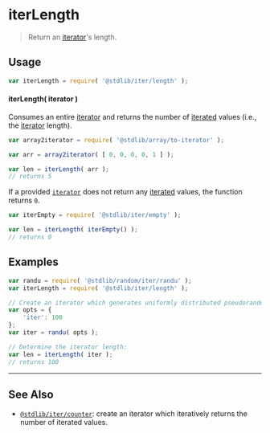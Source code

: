 <!--

@license Apache-2.0

Copyright (c) 2019 The Stdlib Authors.

Licensed under the Apache License, Version 2.0 (the "License");
you may not use this file except in compliance with the License.
You may obtain a copy of the License at

   http://www.apache.org/licenses/LICENSE-2.0

Unless required by applicable law or agreed to in writing, software
distributed under the License is distributed on an "AS IS" BASIS,
WITHOUT WARRANTIES OR CONDITIONS OF ANY KIND, either express or implied.
See the License for the specific language governing permissions and
limitations under the License.

-->

# iterLength

> Return an [iterator][mdn-iterator-protocol]'s length.

<!-- Section to include introductory text. Make sure to keep an empty line after the intro `section` element and another before the `/section` close. -->

<section class="intro">

</section>

<!-- /.intro -->

<!-- Package usage documentation. -->

<section class="usage">

## Usage

```javascript
var iterLength = require( '@stdlib/iter/length' );
```

#### iterLength( iterator )

Consumes an entire [iterator][mdn-iterator-protocol] and returns the number of [iterated][mdn-iterator-protocol] values (i.e., the [iterator][mdn-iterator-protocol] length).

```javascript
var array2iterator = require( '@stdlib/array/to-iterator' );

var arr = array2iterator( [ 0, 0, 0, 0, 1 ] );

var len = iterLength( arr );
// returns 5
```

If a provided [`iterator`][mdn-iterator-protocol] does not return any [iterated][mdn-iterator-protocol] values, the function returns `0`.

```javascript
var iterEmpty = require( '@stdlib/iter/empty' );

var len = iterLength( iterEmpty() );
// returns 0
```

</section>

<!-- /.usage -->

<!-- Package usage notes. Make sure to keep an empty line after the `section` element and another before the `/section` close. -->

<section class="notes">

</section>

<!-- /.notes -->

<!-- Package usage examples. -->

<section class="examples">

## Examples

<!-- eslint no-undef: "error" -->

```javascript
var randu = require( '@stdlib/random/iter/randu' );
var iterLength = require( '@stdlib/iter/length' );

// Create an iterator which generates uniformly distributed pseudorandom numbers:
var opts = {
    'iter': 100
};
var iter = randu( opts );

// Determine the iterator length:
var len = iterLength( iter );
// returns 100
```

</section>

<!-- /.examples -->

<!-- Section to include cited references. If references are included, add a horizontal rule *before* the section. Make sure to keep an empty line after the `section` element and another before the `/section` close. -->

<section class="references">

</section>

<!-- /.references -->

<!-- Section for related `stdlib` packages. Do not manually edit this section, as it is automatically populated. -->

<section class="related">

* * *

## See Also

-   [`@stdlib/iter/counter`][@stdlib/iter/counter]: create an iterator which iteratively returns the number of iterated values.

</section>

<!-- /.related -->

<!-- Section for all links. Make sure to keep an empty line after the `section` element and another before the `/section` close. -->

<section class="links">

[mdn-iterator-protocol]: https://developer.mozilla.org/en-US/docs/Web/JavaScript/Reference/Iteration_protocols#The_iterator_protocol

<!-- <related-links> -->

[@stdlib/iter/counter]: https://github.com/stdlib-js/stdlib/tree/develop/lib/node_modules/%40stdlib/iter/counter

<!-- </related-links> -->

</section>

<!-- /.links -->
